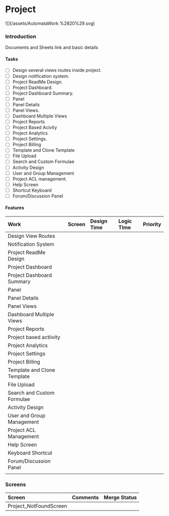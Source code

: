 # Project

![](/assets/AutomataWork %2820%29.svg)

### Introduction

Documents and Sheets link and basic details

#### Tasks

* [ ] Design several views routes inside project.
* [ ] Design notification system.
* [ ] Project ReadMe Design.
* [ ] Project Dashboard.
* [ ] Project Dashboard Summary.
* [ ] Panel
* [ ] Panel Details
* [ ] Panel Views.
* [ ] Dashboard Multiple Views
* [ ] Project Reports
* [ ] Project Based Acivity
* [ ] Project Analytics
* [ ] Project Settings.
* [ ] Project Billing
* [ ] Template and Clone Template
* [ ] File Upload
* [ ] Search and Custom Formulae
* [ ] Activity Design
* [ ] User and Group Management
* [ ] Project ACL management.
* [ ] Help Screen
* [ ] Shortcut Keyboard
* [ ] Forum/Discussion Panel

#### Features

| Work | Screen | Design Time | Logic TIme | Priority |
| :--- | :--- | :--- | :--- | :--- |
| Design View Routes |  |  |  |  |
| Notification System |  |  |  |  |
| Project ReadMe Design |  |  |  |  |
| Project Dashboard |  |  |  |  |
| Project Dashboard Summary |  |  |  |  |
| Panel |  |  |  |  |
| Panel Details |  |  |  |  |
| Panel Views |  |  |  |  |
| Dashboard Multiple Views |  |  |  |  |
| Project Reports |  |  |  |  |
| Project based actiivity |  |  |  |  |
| Project Analytics |  |  |  |  |
| Project Settings |  |  |  |  |
| Project Billing |  |  |  |  |
| Template and Clone Template |  |  |  |  |
| File Upload |  |  |  |  |
| Search and Custom Formulae |  |  |  |  |
| Activity Design |  |  |  |  |
| User and Group Management |  |  |  |  |
| Project ACL Management |  |  |  |  |
| Help Screen |  |  |  |  |
| Keyboard Shortcut |  |  |  |  |
| Forum/Discussion Panel |  |  |  |  |
|  |  |  |  |  |

### Screens

| Screen | Comments | Merge Status |
| :--- | :--- | :--- |
| Project\_NotFoundScreen |  |  |



